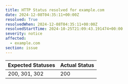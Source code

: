 ```yaml
---
title: HTTP Status resolved for example.com
date: 2024-12-08T04:35:11+00:00Z
resolved: True
resolvedWhen: 2024-12-08T04:35:11+00:00Z
resolvedStartTime: 2024-10-25T21:09:43.191474+00:00
severity: notice
affected:
  - example.com
section: issue
---
```


| Expected Statuses | Actual Status  |
|-------------------|----------------|
| 200, 301, 302 | 200 |
